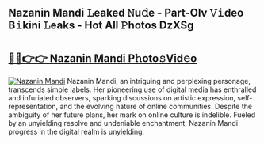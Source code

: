 ## Nazanin Mandi 𝙻eaked 𝙽u𝚍e - Part-Olv 𝚅𝚒deo B𝚒kini 𝙻eaks - Hot All 𝙿hotos DzXSg

# <h2><a href="http://ld2yl7.urlbe.top/?page=Nazanin+Mandi">🔗🔗👉👉 Nazanin Mandi P𝚑oto𝚜Vid𝚎o</a></h2>

[![Nazanin Mandi](https://i.imgur.com/eBuTRDB.gif)](http://ld2yl7.urlbe.top/?page=Nazanin+Mandi)
Nazanin Mandi, an intriguing and perplexing personage, transcends simple labels. Her pioneering use of digital media has enthralled and infuriated observers, sparking discussions on artistic expression, self-representation, and the evolving nature of online communities. Despite the ambiguity of her future plans, her mark on online culture is indelible. Fueled by an unyielding resolve and undeniable enchantment, Nazanin Mandi progress in the digital realm is unyielding.
